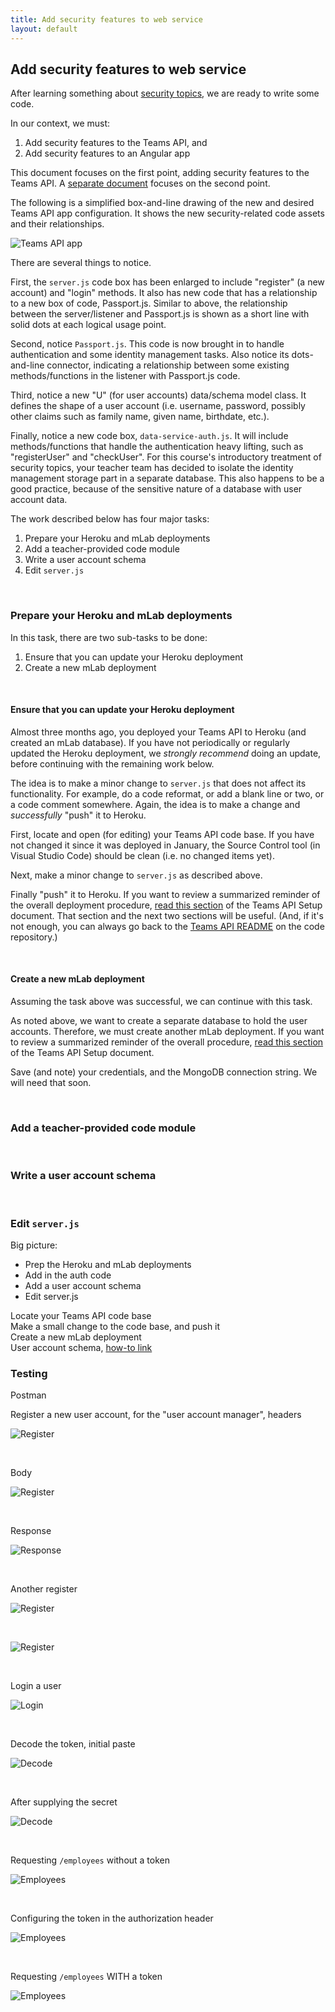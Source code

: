 ```yaml
---
title: Add security features to web service
layout: default
---
```


## Add security features to web service

After learning something about [security topics](security-intro), we are ready to write some code. 

In our context, we must:
1. Add security features to the Teams API, and
2. Add security features to an Angular app

This document focuses on the first point, adding security features to the Teams API. A [separate document](security-add-to-app) focuses on the second point. 

The following is a simplified box-and-line drawing of the new and desired Teams API app configuration. It shows the new security-related code assets and their relationships.

![Teams API app](../media/a6/teams-api-after-security.png)

There are several things to notice. 

First, the `server.js` code box has been enlarged to include "register" (a new account) and "login" methods. It also has new code that has a relationship to a new box of code, Passport.js. Similar to above, the relationship between the server/listener and Passport.js is shown as a short line with solid dots at each logical usage point.

Second, notice `Passport.js`. This code is now brought in to handle authentication and some identity management tasks. Also notice its dots-and-line connector, indicating a relationship between some existing methods/functions in the listener with Passport.js code. 

Third, notice a new "U" (for user accounts) data/schema model class. It defines the shape of a user account (i.e. username, password, possibly other claims such as family name, given name, birthdate, etc.). 

Finally, notice a new code box, `data-service-auth.js`. It will include methods/functions that handle the authentication heavy lifting, such as "registerUser" and "checkUser". For this course's introductory treatment of security topics, your teacher team has decided to isolate the identity management storage part in a separate database. This also happens to be a good practice, because of the sensitive nature of a database with user account data. 

The work described below has four major tasks:
1. Prepare your Heroku and mLab deployments
2. Add a teacher-provided code module
3. Write a user account schema 
4. Edit `server.js` 

<br>

### Prepare your Heroku and mLab deployments

In this task, there are two sub-tasks to be done:
1. Ensure that you can update your Heroku deployment
2. Create a new mLab deployment

<br>

#### Ensure that you can update your Heroku deployment

Almost three months ago, you deployed your Teams API to Heroku (and created an mLab database). If you have not periodically or regularly updated the Heroku deployment, we *strongly recommend* doing an update, before continuing with the remaining work below. 

The idea is to make a minor change to `server.js` that does not affect its functionality. For example, do a code reformat, or add a blank line or two, or a code comment somewhere. Again, the idea is to make a change and *successfully* "push" it to Heroku. 

First, locate and open (for editing) your Teams API code base. If you have not changed it since it was deployed in January, the Source Control tool (in Visual Studio Code) should be clean (i.e. no changed items yet). 

Next, make a minor change to `server.js` as described above. 

Finally "push" it to Heroku. If you want to review a summarized reminder of the overall deployment procedure, [read this section](https://sictweb.github.io/bti425/notes/teams-api-setup#creating-a-minimal-server-app-that-can-be-hosted-at-heroku) of the Teams API Setup document. That section and the next two sections will be useful. (And, if it's not enough, you can always go back to the [Teams API README](https://github.com/sictweb/bti425/blob/master/Templates_and_solutions/teams-api/README.md) on the code repository.)

<br>

#### Create a new mLab deployment

Assuming the task above was successful, we can continue with this task. 

As noted above, we want to create a separate database to hold the user accounts. Therefore, we must create another mLab deployment. If you want to review a summarized reminder of the overall procedure, [read this section](https://sictweb.github.io/bti425/notes/teams-api-setup#working-with-mlab) of the Teams API Setup document. 

Save (and note) your credentials, and the MongoDB connection string. We will need that soon. 

<br>

### Add a teacher-provided code module

<br>

### Write a user account schema 

<br>

### Edit `server.js` 

Big picture:
* Prep the Heroku and mLab deployments
* Add in the auth code
* Add a user account schema
* Edit server.js

Locate your Teams API code base  
Make a small change to the code base, and push it  
Create a new mLab deployment  
User account schema, [how-to link](http://mongoosejs.com/docs/schematypes.html#schematype-options)  



### Testing

Postman


Register a new user account, for the "user account manager", headers

![Register](../media/sec-pm-req-register-headers.png)

<br>

Body

![Register](../media/sec-pm-req-register-body.png)

<br>

Response

![Response](../media/sec-pm-res-register.png)

<br>

Another register

![Register](../media/sec-pm-req-register-peter.png)

<br>

![Register](../media/sec-pm-req-register-arash.png)

<br>

Login a user

![Login](../media/sec-pm-req-login-arash.png)

<br>

Decode the token, initial paste 

![Decode](../media/sec-jwt-token-val-1.png)

<br>

After supplying the secret

![Decode](../media/sec-jwt-token-val-2.png)

<br>

Requesting `/employees` without a token

![Employees](../media/sec-pm-req-emp-token-no.png)

<br>

Configuring the token in the authorization header

![Employees](../media/sec-pm-req-emp-token-add-to-headers.png)

<br>

Requesting `/employees` WITH a token

![Employees](../media/sec-pm-req-emp-token-yes.png)

<br>
